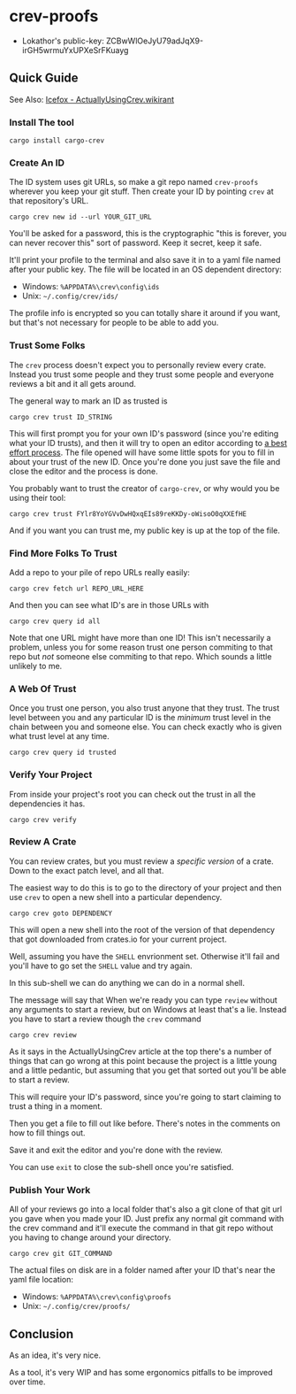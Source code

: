 <!-- CREV_README_MARKER_V0 - Please don't remove this first line, or `crev` might overwrite this file.  -->

# crev-proofs

* Lokathor's public-key: ZCBwWlOeJyU79adJqX9-irGH5wrmuYxUPXeSrFKuayg

## Quick Guide

See Also: [Icefox - ActuallyUsingCrev.wikirant](https://wiki.alopex.li/ActuallyUsingCrev)

### Install The tool

`cargo install cargo-crev`

### Create An ID

The ID system uses git URLs, so make a git repo named `crev-proofs` wherever you keep your git stuff. Then create your ID by pointing `crev` at that repository's URL.

`cargo crev new id --url YOUR_GIT_URL`

You'll be asked for a password, this is the cryptographic "this is forever, you can never recover this" sort of password. Keep it secret, keep it safe.

It'll print your profile to the terminal and also save it in to a yaml file named after your public key. The file will be located in an OS dependent directory:

* Windows: `%APPDATA%\crev\config\ids`
* Unix: `~/.config/crev/ids/`

The profile info is encrypted so you can totally share it around if you want, but that's not necessary for people to be able to add you.

### Trust Some Folks

The `crev` process doesn't expect you to personally review every crate. Instead you trust some people and they trust some people and everyone reviews a bit and it all gets around.

The general way to mark an ID as trusted is

`cargo crev trust ID_STRING`

This will first prompt you for your own ID's password (since you're editing what your ID trusts), and then it will try to open an editor according to [a best effort process](https://github.com/crev-dev/cargo-crev/blob/44133383da6e7e06d7fcbbb328493763dae75299/crev-lib/src/util/mod.rs#L22-L37). The file opened will have some little spots for you to fill in about your trust of the new ID. Once you're done you just save the file and close the editor and the process is done.

You probably want to trust the creator of `cargo-crev`, or why would you be using their tool:

`cargo crev trust FYlr8YoYGVvDwHQxqEIs89reKKDy-oWisoO0qXXEfHE`

And if you want you can trust me, my public key is up at the top of the file.

### Find More Folks To Trust

Add a repo to your pile of repo URLs really easily:

`cargo crev fetch url REPO_URL_HERE`

And then you can see what ID's are in those URLs with

`cargo crev query id all`

Note that one URL might have more than one ID! This isn't necessarily a problem, unless you for some reason trust one person commiting to that repo but _not_ someone else commiting to that repo. Which sounds a little unlikely to me.

### A Web Of Trust

Once you trust one person, you also trust anyone that they trust. The trust level between you and any particular ID is the _minimum_ trust level in the chain between you and someone else. You can check exactly who is given what trust level at any time.

`cargo crev query id trusted`

### Verify Your Project

From inside your project's root you can check out the trust in all the dependencies it has.

`cargo crev verify`

### Review A Crate

You can review crates, but you must review a _specific version_ of a crate. Down to the exact patch level, and all that.

The easiest way to do this is to go to the directory of your project and then use `crev` to open a new shell into a particular dependency.

`cargo crev goto DEPENDENCY`

This will open a new shell into the root of the version of that dependency that got downloaded from crates.io for your current project.

Well, assuming you have the `SHELL` envrionment set. Otherwise it'll fail and you'll have to go set the `SHELL` value and try again.

In this sub-shell we can do anything we can do in a normal shell.

The message will say that When we're ready you can type `review` without any arguments to start a review, but on Windows at least that's a lie. Instead you have to start a review though the `crev` command

`cargo crev review`

As it says in the ActuallyUsingCrev article at the top there's a number of things that can go wrong at this point because the project is a little young and a little pedantic, but assuming that you get that sorted out you'll be able to start a review.

This will require your ID's password, since you're going to start claiming to trust a thing in a moment.

Then you get a file to fill out like before. There's notes in the comments on how to fill things out.

Save it and exit the editor and you're done with the review.

You can use `exit` to close the sub-shell once you're satisfied.

### Publish Your Work

All of your reviews go into a local folder that's also a git clone of that git url you gave when you made your ID. Just prefix any normal git command with the crev command and it'll execute the command in that git repo without you having to change around your directory.

`cargo crev git GIT_COMMAND`

The actual files on disk are in a folder named after your ID that's near the yaml file location:

* Windows: `%APPDATA%\crev\config\proofs`
* Unix: `~/.config/crev/proofs/`

## Conclusion

As an idea, it's very nice.

As a tool, it's very WIP and has some ergonomics pitfalls to be improved over time.
